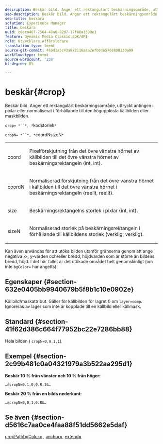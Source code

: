 ```yaml
---
description: Beskär bild. Anger ett rektangulärt beskärningsområde, uttryckt antingen i pixlar eller normaliserat i förhållande till den högupplösta källbilden eller maskbilden.
seo-description: Beskär bild. Anger ett rektangulärt beskärningsområde, uttryckt antingen i pixlar eller normaliserat i förhållande till den högupplösta källbilden eller maskbilden.
seo-title: beskära
solution: Experience Manager
title: beskära
uuid: c8eca467-7564-48a6-82d7-17f68a1399e1
feature: Dynamic Media Classic,SDK/API
role: Utvecklare,Affärsledare
translation-type: tm+mt
source-git-commit: 469d1a5c43a972116a8a2efb0de5708800130a99
workflow-type: tm+mt
source-wordcount: '238'
ht-degree: 0%

---
```



# beskär{#crop}

Beskär bild. Anger ett rektangulärt beskärningsområde, uttryckt antingen i pixlar eller normaliserat i förhållande till den högupplösta källbilden eller maskbilden.

`crop= *``*, *`kodstorlek`*`

`cropN= *``*, *`coordNsizeN`*`

<table id="simpletable_472A9AD67AA64419B0877B0535F8B14A"> 
 <tr class="strow"> 
  <td class="stentry"> <p><span class="codeph"> <span class="varname"> coord</span></span> </p> </td> 
  <td class="stentry"> <p>Pixelförskjutning från det övre vänstra hörnet av källbilden till det övre vänstra hörnet av beskärningsrektangeln (int, int). </p></td> 
 </tr> 
 <tr class="strow"> 
  <td class="stentry"> <p><span class="codeph"> <span class="varname"> coordN</span></span> </p> </td> 
  <td class="stentry"> <p>Normaliserad förskjutning från det övre vänstra hörnet i källbilden till det övre vänstra hörnet i beskärningsrektangeln (reellt, reellt). </p></td> 
 </tr> 
 <tr class="strow"> 
  <td class="stentry"> <p><span class="codeph"> <span class="varname"> size</span></span> </p></td> 
  <td class="stentry"> <p>Beskärningsrektangelns storlek i pixlar (int, int). </p></td> 
 </tr> 
 <tr class="strow"> 
  <td class="stentry"> <p><span class="codeph"> <span class="varname"> sizeN</span></span> </p></td> 
  <td class="stentry"> <p>Normaliserad storlek på beskärningsrektangeln i förhållande till källbildens storlek (verklig, verklig). </p></td> 
 </tr> 
</table>

Kan även användas för att utöka bilden utanför gränserna genom att ange negativa x-, y-värden och/eller bredd, höjdvärden som är större än bildens bredd, höjd. I det här fallet är det utökade området helt genomskinligt (om inte `bgColor=` har angetts).

## Egenskaper {#section-632e0405bb9940679b5f8b1c10e0902e}

Källbild/maskattribut. Gäller för källbilden för lagret 0 om `layer=comp`. Ignoreras av lager som inte är kopplade till en källbild eller källmask.

## Standard {#section-41f62d386c664f77952bc22e7286bb88}

Hela bilden ( `cropN=0,0,1,1`).

## Exempel {#section-2c99b481c0a04321979a3b522aa295d1}

**Beskär 10 % från vänster och 10 % från höger:**

`…&cropN=0.1,0,0.8,1&…`

**Beskär 20 % från en bilds nederkant:**

`…&cropN=0,0,1,0.8&…`

## Se även {#section-d5616c7aa0ce4faa88f51dd5662e5daf}

[](/help/aem-is-ir-api/is-api/http-ref/image-serving-api-ref/c-http-protocol-reference/c-command-reference/r-croppath.md) [cropPathbgColor=](../../../../../is-api/http-ref/image-serving-api-ref/c-http-protocol-reference/c-command-reference/r-bgcolor.md#reference-441371ba4ef54fe781887c5ae448f6ab) ,  [anchor=](../../../../../is-api/http-ref/image-serving-api-ref/c-http-protocol-reference/c-command-reference/r-anchor.md#reference-6661e548ab284b82828d8d94c8ddeb7c),  [extend=](../../../../../is-api/http-ref/image-serving-api-ref/c-http-protocol-reference/c-command-reference/r-extend.md#reference-7e9156beb285459d830e2d56782a74ac)
